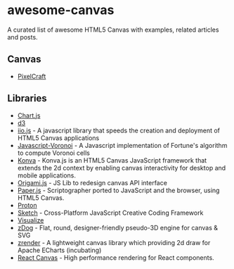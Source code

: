 # awesome-canvas

A curated list of awesome HTML5 Canvas with examples, related articles and posts.

## Canvas

- [PixelCraft](https://github.com/rgab1508/PixelCraft)

## Libraries

- [Chart.js](https://github.com/chartjs/Chart.js)
- [d3](https://github.com/d3/d3)
- [iio.js](https://github.com/iioinc/iio.js) - A javascript library that speeds the creation and deployment of HTML5 Canvas applications
- [Javascript-Voronoi](https://github.com/gorhill/Javascript-Voronoi) - A Javascript implementation of Fortune's algorithm to compute Voronoi cells
- [Konva](https://github.com/konvajs/konva) - Konva.js is an HTML5 Canvas JavaScript framework that extends the 2d context by enabling canvas interactivity for desktop and mobile applications.
- [Origami.js](https://github.com/raphamorim/origami.js) - JS Lib to redesign canvas API interface
- [Paper.js](https://github.com/paperjs/paper.js) - Scriptographer ported to JavaScript and the browser, using HTML5 Canvas.
- [Proton](https://github.com/a-jie/Proton)
- [Sketch](https://github.com/soulwire/sketch.js) - Cross-Platform JavaScript Creative Coding Framework
- [Visualize](https://github.com/filamentgroup/jQuery-Visualize)
- [zDog](https://github.com/metafizzy/zdog) - Flat, round, designer-friendly pseudo-3D engine for canvas & SVG
- [zrender](https://github.com/ecomfe/zrender) - A lightweight canvas library which providing 2d draw for Apache ECharts (incubating)
- [React Canvas](https://github.com/Flipboard/react-canvas) - High performance <canvas> rendering for React components.
